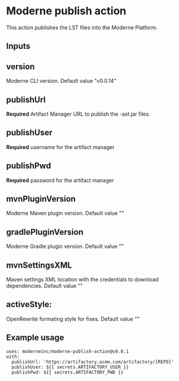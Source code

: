 # Moderne publish action

This action publishes the LST files into the Moderne Platform.

## Inputs

##  version
Moderne CLI version. Default value "v0.0.14"

## publishUrl
**Required** Artifact Manager URL to publish the -ast.jar files.

## publishUser
**Required** username for the artifact manager

## publishPwd
**Required** password for the artifact manager

##  mvnPluginVersion
Moderne Maven plugin version. Default value ""
  
## gradlePluginVersion
Moderne Gradle plugin version. Default value ""
  
## mvnSettingsXML
Maven settings XML location with the credentials to download dependencies. Default value "" 
  
## activeStyle:
OpenRewrite formating style for fixes. Default value ""

## Example usage
```
uses: moderneinc/moderne-publish-action@v0.0.1
with:
  publishUrl: 'https://artifactory.acme.com/artifactory/[REPO]'
  publishUser: ${{ secrets.ARTIFACTORY_USER }}
  publishPwd: ${{ secrets.ARTIFACTORY_PWD }}
```
